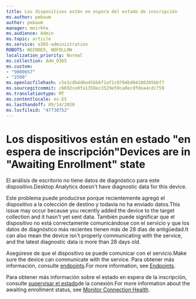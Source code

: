 ```yaml
---
title: Los dispositivos están en espera del estado de inscripción
ms.author: pebaum
author: pebaum
manager: mnirkhe
ms.audience: Admin
ms.topic: article
ms.service: o365-administration
ROBOTS: NOINDEX, NOFOLLOW
localization_priority: Normal
ms.collection: Adm_O365
ms.custom:
- "9000657"
- "2508"
ms.openlocfilehash: c5e1cdb4d6e456b6f1af1c0794bd04180205bbf7
ms.sourcegitcommit: c6692ce0fa1358ec3529e59ca0ecdfdea4cdc759
ms.translationtype: MT
ms.contentlocale: es-ES
ms.lasthandoff: 09/14/2020
ms.locfileid: "47730752"
---
```

# <a name="devices-are-in-awaiting-enrollment-state"></a><span data-ttu-id="f9e5b-102">Los dispositivos están en estado "en espera de inscripción"</span><span class="sxs-lookup"><span data-stu-id="f9e5b-102">Devices are in "Awaiting Enrollment" state</span></span>

<span data-ttu-id="f9e5b-103">El análisis de escritorio no tiene datos de diagnóstico para este dispositivo.</span><span class="sxs-lookup"><span data-stu-id="f9e5b-103">Desktop Analytics doesn't have diagnostic data for this device.</span></span> 

<span data-ttu-id="f9e5b-104">Este problema puede producirse porque recientemente agregó el dispositivo a la colección de destino y todavía no ha enviado datos.</span><span class="sxs-lookup"><span data-stu-id="f9e5b-104">This issue may occur because you recently added the device to the target collection and it hasn't yet sent data.</span></span> <span data-ttu-id="f9e5b-105">También puede significar que el dispositivo no está correctamente comunicándose con el servicio y que los datos de diagnóstico más recientes tienen más de 28 días de antigüedad.</span><span class="sxs-lookup"><span data-stu-id="f9e5b-105">It can also mean the device isn't properly communicating with the service, and the latest diagnostic data is more than 28 days old.</span></span>

<span data-ttu-id="f9e5b-106">Asegúrese de que el dispositivo se puede comunicar con el servicio.</span><span class="sxs-lookup"><span data-stu-id="f9e5b-106">Make sure the device can communicate with the service.</span></span> <span data-ttu-id="f9e5b-107">Para obtener más información, consulte [endpoints](https://docs.microsoft.com/configmgr/desktop-analytics/enable-data-sharing#endpoints).</span><span class="sxs-lookup"><span data-stu-id="f9e5b-107">For more information, see [Endpoints](https://docs.microsoft.com/configmgr/desktop-analytics/enable-data-sharing#endpoints).</span></span>

<span data-ttu-id="f9e5b-108">Para obtener más información sobre el estado en espera de la inscripción, consulte [supervisar el estado](https://docs.microsoft.com/configmgr/desktop-analytics/monitor-connection-health#awaiting-enrollment)de la conexión.</span><span class="sxs-lookup"><span data-stu-id="f9e5b-108">For more information about the awaiting enrollment status, see [Monitor Connection Health](https://docs.microsoft.com/configmgr/desktop-analytics/monitor-connection-health#awaiting-enrollment).</span></span>